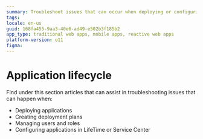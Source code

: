 ```yaml
---
summary: Troubleshoot issues that can occur when deploying or configuring your OutSystems apps.
tags: 
locale: en-us
guid: 168fa455-9aa3-40e6-ad49-e502b3f185b2
app_type: traditional web apps, mobile apps, reactive web apps
platform-version: o11
figma:
---
```


# Application lifecycle

Find under this section articles that can assist in troubleshooting issues that can happen when:

* Deploying applications
* Creating deployment plans
* Managing users and roles
* Configuring applications in LifeTime or Service Center

